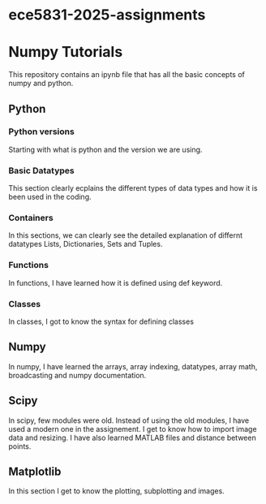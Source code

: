 # ece5831-2025-assignments
# Numpy Tutorials
This repository contains an ipynb file that has all the basic concepts of numpy and python. 

## Python

### Python versions
Starting with what is python and the version we are using.

### Basic Datatypes
This section clearly ecplains the different types of data types and how it is been used in the coding.

### Containers
In this sections, we can clearly see the detailed explanation of differnt datatypes Lists, Dictionaries, Sets and Tuples.

### Functions
In functions, I have learned how it is defined using def keyword.


### Classes
In classes, I got to know the syntax for defining classes


## Numpy
In numpy, I have learned the arrays, array indexing, datatypes, array math, broadcasting and numpy documentation.

## Scipy
In scipy, few modules were old. Instead of using the old modules, I have used a modern one in the assignement. I get to know how to import image data and resizing. I have also learned MATLAB files and distance between points.

## Matplotlib
In this section I get to know the plotting, subplotting and images.







